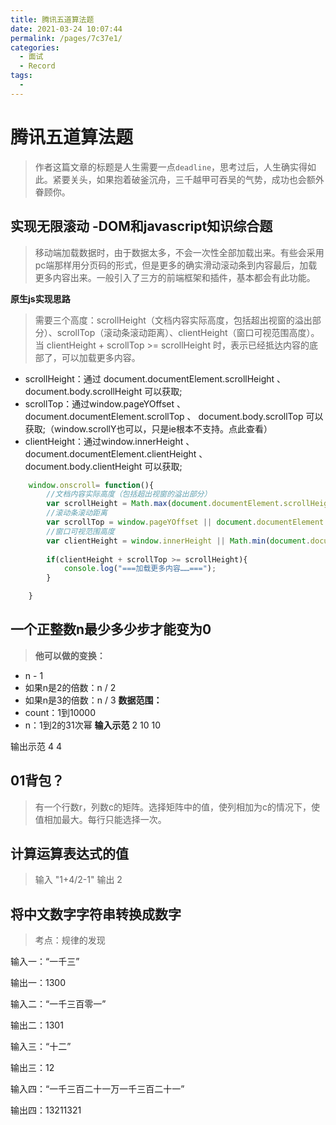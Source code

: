 ```yaml
---
title: 腾讯五道算法题
date: 2021-03-24 10:07:44
permalink: /pages/7c37e1/
categories:
  - 面试
  - Record
tags:
  - 
---
```



# 腾讯五道算法题

> 作者这篇文章的标题是人生需要一点`deadline`，思考过后，人生确实得如此。紧要关头，如果抱着破釜沉舟，三千越甲可吞吴的气势，成功也会额外眷顾你。

## 实现无限滚动 -DOM和javascript知识综合题

> 移动端加载数据时，由于数据太多，不会一次性全部加载出来。有些会采用pc端那样用分页码的形式，但是更多的确实滑动滚动条到内容最后，加载更多内容出来。一般引入了三方的前端框架和插件，基本都会有此功能。

**原生js实现思路**

> 需要三个高度：scrollHeight（文档内容实际高度，包括超出视窗的溢出部分）、scrollTop（滚动条滚动距离）、clientHeight（窗口可视范围高度）。当 clientHeight + scrollTop >= scrollHeight 时，表示已经抵达内容的底部了，可以加载更多内容。

- scrollHeight：通过 document.documentElement.scrollHeight 、document.body.scrollHeight 可以获取;
- scrollTop：通过window.pageYOffset 、 document.documentElement.scrollTop 、 document.body.scrollTop 可以获取;（window.scrollY也可以，只是ie根本不支持。点此查看）
- clientHeight：通过window.innerHeight 、 document.documentElement.clientHeight 、 document.body.clientHeight 可以获取;

```javascript
    window.onscroll= function(){
        //文档内容实际高度（包括超出视窗的溢出部分）
        var scrollHeight = Math.max(document.documentElement.scrollHeight, document.body.scrollHeight);
        //滚动条滚动距离
        var scrollTop = window.pageYOffset || document.documentElement.scrollTop || document.body.scrollTop;
        //窗口可视范围高度
        var clientHeight = window.innerHeight || Math.min(document.documentElement.clientHeight,document.body.clientHeight);
        
        if(clientHeight + scrollTop >= scrollHeight){
            console.log("===加载更多内容……===");
        }

    }
```

## 一个正整数n最少多少步才能变为0

>**他可以做的变换：**
- n - 1
- 如果n是2的倍数：n / 2
- 如果n是3的倍数：n / 3
**数据范围：**
- count：1到10000
- n：1到2的31次幂
**输入示范**
2
10
10

输出示范
4
4

## 01背包？

> 有一个行数r，列数c的矩阵。选择矩阵中的值，使列相加为c的情况下，使值相加最大。每行只能选择一次。

## 计算运算表达式的值

> 输入 "1+4/2-1" 输出 2

## 将中文数字字符串转换成数字

> 考点：规律的发现

输入一：“一千三”

输出一：1300

输入二：“一千三百零一”

输出二：1301

输入三：“十二”

输出三：12

输入四：“一千三百二十一万一千三百二十一”

输出四：13211321